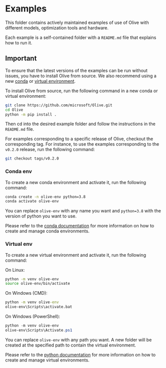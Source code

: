 # Examples

This folder contains actively maintained examples of use of Olive with different models, optimization tools and hardware.

Each example is a self-contained folder with a `README.md` file that explains how to run it.

## Important

To ensure that the latest versions of the examples can be run without issues, you have to install Olive from source. We also recommend using a new [conda](#conda-env) or [virtual environment](#virtual-env).

To install Olive from source, run the following command in a new conda or virtual environment:

```bash
git clone https://github.com/microsoft/Olive.git
cd Olive
python -m pip install .
```

Then cd into the desired example folder and follow the instructions in the `README.md` file.

For examples corresponding to a specific release of Olive, checkout the corresponding tag. For instance, to use the examples corresponding to the `v0.2.0` release, run the following command:

```bash
git checkout tags/v0.2.0
```

### Conda env
To create a new conda environment and activate it, run the following command:

```bash
conda create -n olive-env python=3.8
conda activate olive-env
```
You can replace `olive-env` with any name you want and `python=3.8` with the version of python you want to use.

Please refer to the [conda documentation](https://conda.io/projects/conda/en/latest/user-guide/tasks/manage-environments.html) for more information on how to create and manage conda environments.

### Virtual env
To create a new virtual environment and activate it, run the following command:

On Linux:
```bash
python -m venv olive-env
source olive-env/bin/activate
```

On Windows (CMD):
```cmd
python -m venv olive-env
olive-env\Scripts\activate.bat
```

On Windows (PowerShell):
```powershell
python -m venv olive-env
olive-env\Scripts\Activate.ps1
```

You can replace `olive-env` with any path you want. A new folder will be created at the specified path to contain the virtual environment.

Please refer to the [python documentation](https://docs.python.org/3/library/venv.html) for more information on how to create and manage virtual environments.
